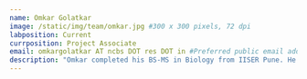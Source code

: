 ```yaml
---
name: Omkar Golatkar
image: /static/img/team/omkar.jpg #300 x 300 pixels, 72 dpi
labposition: Current
currposition: Project Associate
email: omkargolatkar AT ncbs DOT res DOT in #Preferred public email address
description: "Omkar completed his BS-MS in Biology from IISER Pune. He is interested in integrative modeling of the Mycobacterium Tuberculosis interactome and cardiac desmosome. He is enthusiastic about molecular visualization."
---
```


